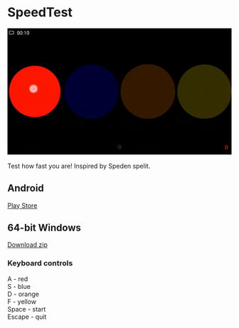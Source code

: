 # SpeedTest

![](https://github.com/teskola/SpeedTest/blob/master/speedtest.gif)

Test how fast you are! Inspired by Speden spelit.

## Android

[Play Store](https://play.google.com/store/apps/details?id=com.teskola.speedtest)

## 64-bit Windows

[Download zip](https://drive.google.com/file/d/13tP7v0mTsBxwd1gf_gNUXYu7r3EQv9fN/view?usp=drive_link)

### Keyboard controls

A - red  
S - blue  
D - orange  
F - yellow  
Space - start  
Escape - quit  
